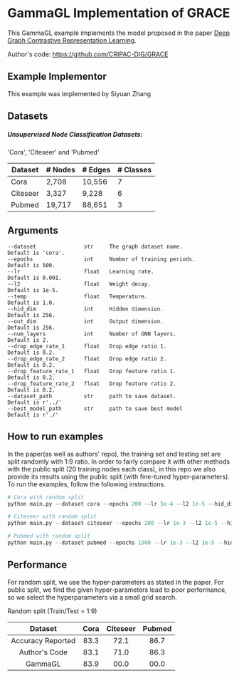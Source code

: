 # GammaGL Implementation of GRACE
This GammaGL example implements the model proposed in the paper [Deep Graph Contrastive Representation Learning](https://arxiv.org/abs/2006.04131).

Author's code: https://github.com/CRIPAC-DIG/GRACE

## Example Implementor

This example was implemented by Siyuan Zhang

## Datasets

##### Unsupervised Node Classification Datasets:

'Cora', 'Citeseer' and 'Pubmed'

| Dataset  | # Nodes | # Edges | # Classes |
| -------- | ------- | ------- | --------- |
| Cora     | 2,708   | 10,556  | 7         |
| Citeseer | 3,327   | 9,228   | 6         |
| Pubmed   | 19,717  | 88,651  | 3         |


## Arguments

```
--dataset               str     The graph dataset name.                Default is 'cora'.
--epochs                int     Number of training periods.            Default is 500.
--lr                    float   Learning rate.                         Default is 0.001.
--l2                    float   Weight decay.                          Default is 1e-5.
--temp                  float   Temperature.                           Default is 1.0.
--hid_dim               int     Hidden dimension.                      Default is 256.
--out_dim               int     Output dimension.                      Default is 256.
--num_layers            int     Number of GNN layers.                  Default is 2.
--drop_edge_rate_1      float   Drop edge ratio 1.                     Default is 0.2. 
--drop_edge_rate_2      float   Drop edge ratio 2.                     Default is 0.2. 
--drop_feature_rate_1   float   Drop feature ratio 1.                  Default is 0.2. 
--drop_feature_rate_2   float   Drop feature ratio 2.                  Default is 0.2. 
--dataset_path          str     path to save dataset.                  Default is r'../'
--best_model_path       str     path to save best model                Default is r'./'
```

## How to run examples

In the paper(as well as authors' repo), the training set and testing set are split randomly with 1:9 ratio. In order to fairly compare it with other methods with the public split (20 training nodes each class), in this repo we also provide its results using the public split (with fine-tuned hyper-parameters). To run the examples, follow the following instructions.

```python
# Cora with random split
python main.py --dataset cora --epochs 200 --lr 5e-4 --l2 1e-5 --hid_dim 128 --out_dim 128 --act_fn relu --drop_edge_rate_1 0.2 --drop_edge_rate_2 0.4 --drop_feature_rate_1 0.3 --dfr2 0.4 --temp 0.4

# Citeseer with random split
python main.py --dataset citeseer --epochs 200 --lr 1e-3 --l2 1e-5 --hid_dim 256 --out_dim 256 --act_fn prelu --drop_edge_rate_1 0.2 --drop_edge_rate_2 0.0 --drop_feature_rate_1 0.3 --dfr2 0.2 --temp 0.9

# Pubmed with random split
python main.py --dataset pubmed --epochs 1500 --lr 1e-3 --l2 1e-5 --hid_dim 256 --out_dim 256 --act_fn relu --drop_edge_rate_1 0.4 --drop_edge_rate_2 0.1 --drop_feature_rate_1 0.0 --drop_feature_rate_2 0.2 --temp 0.7

```

## 	Performance

For random split, we use the hyper-parameters as stated in the paper. For public split,  we find the given hyper-parameters lead to poor performance, so we select the hyperparameters via a small grid search.

Random split (Train/Test = 1:9)

|      Dataset      | Cora | Citeseer | Pubmed |
| :---------------: | :--: | :------: | :----: |
| Accuracy Reported | 83.3 |   72.1   |  86.7  |
|   Author's Code   | 83.1 |   71.0   |  86.3  |
|     GammaGL       | 83.9 |   00.0   |  00.0  |


